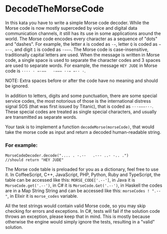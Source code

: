 # DecodeTheMorseCode

In this kata you have to write a simple Morse code decoder. While the Morse code is now mostly superceded by voice and digital data communication channels, it still has its use in some applications around the world.
The Morse code encodes every character as a sequence of "dots" and "dashes". For example, the letter ```A``` is coded as ```·−```, letter ```Q``` is coded as ```−−·−```, and digit ```1``` is coded as ```·−−−```. The Morse code is case-insensitive, traditionally capital letters are used. When the message is written in Morse code, a single space is used to separate the character codes and 3 spaces are used to separate words. For example, the message ```HEY JUDE``` in Morse code is ```···· · −·−−   ·−−− ··− −·· ·```.

NOTE: Extra spaces before or after the code have no meaning and should be ignored.

In addition to letters, digits and some punctuation, there are some special service codes, the most notorious of those is the international distress signal SOS (that was first issued by Titanic), that is coded as ```···−−−···```. These special codes are treated as single special characters, and usually are transmitted as separate words.

Your task is to implement a function ```decodeMorse(morseCode)```, that would take the morse code as input and return a decoded human-readable string.

### For example:

```
MorseCodeDecoder.decode(".... . -.--   .--- ..- -.. .")
//should return "HEY JUDE"
```
The Morse code table is preloaded for you as a dictionary, feel free to use it. In CoffeeScript, C++, JavaScript, PHP, Python, Ruby and TypeScript, the table can be accessed like this: ```MORSE_CODE['.--']```, in Java it is ```MorseCode.get('.--')```, in C# it is ```MorseCode.Get('.--')```, in Haskell the codes are in a Map String String and can be accessed like this: ```morseCodes ! ".--"```, in Elixir it is ```morse_codes``` variable.

All the test strings would contain valid Morse code, so you may skip checking for errors and exceptions. In C#, tests will fail if the solution code throws an exception, please keep that in mind. This is mostly because otherwise the engine would simply ignore the tests, resulting in a "valid" solution.